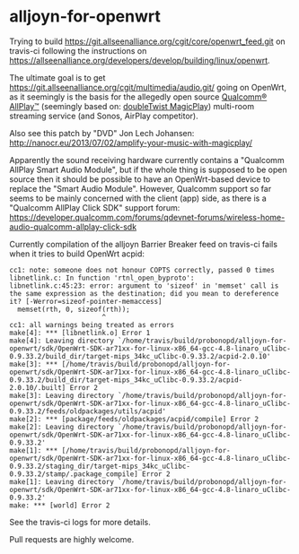 alljoyn-for-openwrt
===================
Trying to build
https://git.allseenalliance.org/cgit/core/openwrt_feed.git on travis-ci following the instructions on https://allseenalliance.org/developers/develop/building/linux/openwrt.

The ultimate goal is to get https://git.allseenalliance.org/cgit/multimedia/audio.git/ going on OpenWrt, as it seemingly is the basis for the allegedly open source [Qualcomm® AllPlay™](https://www.qualcomm.com/products/allplay/platform) (seemingly based on: [doubleTwist MagicPlay](http://magicplay.com)) multi-room streaming service (and Sonos, AirPlay competitor).

Also see this patch by "DVD" Jon Lech Johansen: http://nanocr.eu/2013/07/02/amplify-your-music-with-magicplay/

Apparently the sound receiving hardware currently contains a "Qualcomm AllPlay Smart Audio Module", but if the whole thing is supposed to be open source then it should be possible to have an OpenWrt-based device to replace the "Smart Audio Module". However, Qualcomm support so far seems to be mainly concerned with the client (app) side, as there is a "Qualcomm AllPlay Click SDK" support forum: https://developer.qualcomm.com/forums/qdevnet-forums/wireless-home-audio-qualcomm-allplay-click-sdk

Currently compilation of the alljoyn Barrier Breaker feed on travis-ci fails when it tries to build OpenWrt acpid:

```
cc1: note: someone does not honour COPTS correctly, passed 0 times
libnetlink.c: In function 'rtnl_open_byproto':
libnetlink.c:45:23: error: argument to 'sizeof' in 'memset' call is the same expression as the destination; did you mean to dereference it? [-Werror=sizeof-pointer-memaccess]
  memset(rth, 0, sizeof(rth));
                       ^
cc1: all warnings being treated as errors
make[4]: *** [libnetlink.o] Error 1
make[4]: Leaving directory `/home/travis/build/probonopd/alljoyn-for-openwrt/sdk/OpenWrt-SDK-ar71xx-for-linux-x86_64-gcc-4.8-linaro_uClibc-0.9.33.2/build_dir/target-mips_34kc_uClibc-0.9.33.2/acpid-2.0.10'
make[3]: *** [/home/travis/build/probonopd/alljoyn-for-openwrt/sdk/OpenWrt-SDK-ar71xx-for-linux-x86_64-gcc-4.8-linaro_uClibc-0.9.33.2/build_dir/target-mips_34kc_uClibc-0.9.33.2/acpid-2.0.10/.built] Error 2
make[3]: Leaving directory `/home/travis/build/probonopd/alljoyn-for-openwrt/sdk/OpenWrt-SDK-ar71xx-for-linux-x86_64-gcc-4.8-linaro_uClibc-0.9.33.2/feeds/oldpackages/utils/acpid'
make[2]: *** [package/feeds/oldpackages/acpid/compile] Error 2
make[2]: Leaving directory `/home/travis/build/probonopd/alljoyn-for-openwrt/sdk/OpenWrt-SDK-ar71xx-for-linux-x86_64-gcc-4.8-linaro_uClibc-0.9.33.2'
make[1]: *** [/home/travis/build/probonopd/alljoyn-for-openwrt/sdk/OpenWrt-SDK-ar71xx-for-linux-x86_64-gcc-4.8-linaro_uClibc-0.9.33.2/staging_dir/target-mips_34kc_uClibc-0.9.33.2/stamp/.package_compile] Error 2
make[1]: Leaving directory `/home/travis/build/probonopd/alljoyn-for-openwrt/sdk/OpenWrt-SDK-ar71xx-for-linux-x86_64-gcc-4.8-linaro_uClibc-0.9.33.2'
make: *** [world] Error 2
```
See the travis-ci logs for more details.

Pull requests are highly welcome.
